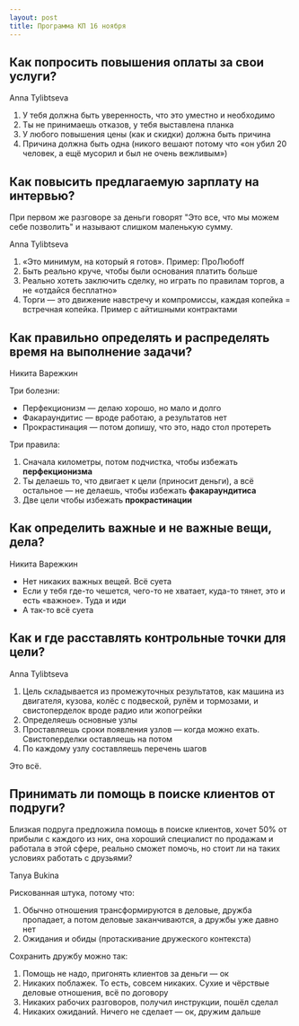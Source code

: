```yaml
---
layout: post
title: Программа КП 16 ноября
---
```


## Как попросить повышения оплаты за свои услуги?

Anna Tylibtseva

1. У тебя должна быть уверенность, что это уместно и необходимо
2. Ты не принимаешь отказов, у тебя выставлена планка
3. У любого повышения цены (как и скидки) должна быть причина
4. Причина должна быть одна (никого вешают потому что «он убил 20 человек, а ещё мусорил и был не очень вежливым»)

## Как повысить предлагаемую зарплату на интервью?

При первом же разговоре за деньги говорят "Это все, что мы можем себе позволить" и называют слишком маленькую сумму.

Anna Tylibtseva

1. «Это минимум, на который я готов». Пример: ПроЛюбoff
2. Быть реально круче, чтобы были основания платить больше
3. Реально хотеть заключить сделку, но играть по правилам торгов, а не «отдайся бесплатно»
4. Торги — это движение навстречу и компромиссы, каждая копейка = встречная копейка. Пример с айтишными контрактами

## Как правильно определять и распределять время на выполнение задачи?

Никита Варежкин

Три болезни:

- Перфекционизм — делаю хорошо, но мало и долго
- Факараундитис — вроде работаю, а результатов нет
- Прокрастинация — потом допишу, что это, надо стол протереть

Три правила:

1. Сначала километры, потом подчистка, чтобы избежать **перфекционизма**
2. Ты делаешь то, что двигает к цели (приносит деньги), а всё остальное — не делаешь, чтобы избежать **факараундитиса**
3. Две цели чтобы избежать **прокрастинации**

## Как определить важные и не важные вещи, дела?

Никита Варежкин

- Нет никаких важных вещей. Всё суета
- Если у тебя где-то чешется, чего-то не хватает, куда-то тянет, это и есть «важное». Туда и иди
- А так-то всё суета

## Как и где расставлять контрольные точки для цели?

Anna Tylibtseva

1. Цель складывается из промежуточных результатов, как машина из двигателя, кузова, колёс с подвеской, рулём и тормозами, и свистоперделок вроде радио или жопогрейки
2. Определяешь основные узлы
3. Проставляешь сроки появления узлов — когда можно ехать. Свистоперделки оставляешь на потом
4. По каждому узлу составляешь перечень шагов

Это всё.

## Принимать ли помощь в поиске клиентов от подруги?

Близкая подруга предложила помощь в поиске клиентов, хочет 50% от прибыли с каждого из них, она хороший специалист по продажам и работала в этой сфере, реально сможет помочь, но стоит ли на таких условиях работать с друзьями?

Tanya Bukina

Рискованная штука, потому что:

1. Обычно отношения трансформируются в деловые, дружба пропадает, а потом деловые заканчиваются, а дружбы уже давно нет
2. Ожидания и обиды (протаскивание дружеского контекста)

Сохранить дружбу можно так:

1. Помощь не надо, пригонять клиентов за деньги — ок
2. Никаких поблажек. То есть, совсем никаких. Сухие и чёрствые деловые отношения, всё по договору
3. Никаких рабочих разговоров, получил инструкции, пошёл сделал
4. Никаких ожиданий. Ничего не сделает — ок, дружим дальше

